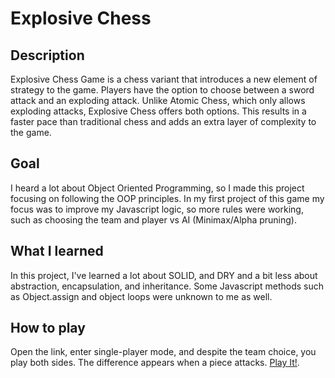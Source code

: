 # Explosive Chess
## Description
Explosive Chess Game is a chess variant that introduces a new element of strategy to the game. Players have the option to choose between a sword attack and an exploding attack. Unlike Atomic Chess, which only allows exploding attacks, Explosive Chess offers both options. This results in a faster pace than traditional chess and adds an extra layer of complexity to the game.

## Goal
I heard a lot about Object Oriented Programming, so I made this project focusing on following the OOP principles. In my first project of this game my focus was to improve my Javascript logic, so more rules were working, such as choosing the team and player vs AI (Minimax/Alpha pruning).

## What I learned

In this project, I've learned a lot about SOLID, and DRY and a bit less about abstraction, encapsulation, and inheritance. Some Javascript methods such as Object.assign and object loops were unknown to me as well.

## How to play 

Open the link, enter single-player mode, and despite the team choice, you play both sides.
The difference appears when a piece attacks. 
[Play It!](https://animated-trifle-db85d1.netlify.app).
